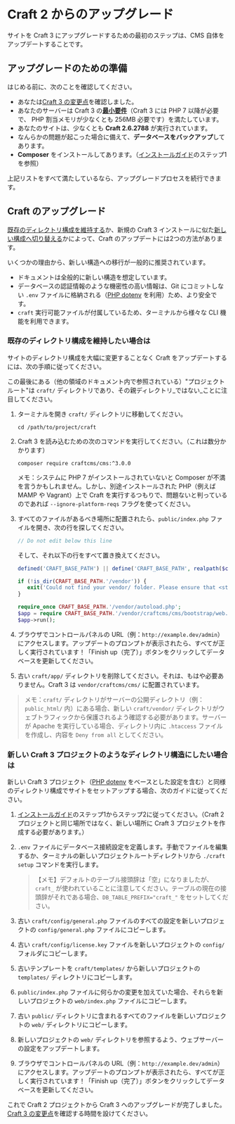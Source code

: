 # Craft 2 からのアップグレード

サイトを Craft 3 にアップグレードするための最初のステップは、CMS 自体をアップデートすることです。

## アップグレードのための準備

はじめる前に、次のことを確認してください。

- あなたは[Craft 3 の変更点](changes-in-craft-3.md)を確認しました。
- あなたのサーバーは Craft 3 の[**最小要件**](requirements.md)（Craft 3 には PHP 7 以降が必要で、 PHP 割当メモリが少なくとも 256MB 必要です）を満たしています。
- あなたのサイトは、少なくとも **Craft 2.6.2788** が実行されています。
- なんらかの問題が起こった場合に備えて、**データベースをバックアップ**してあります。
- **Composer** をインストールしてあります。（[インストールガイド](installation.md)のステップ1を参照）

上記リストをすべて満たしているなら、アップグレードプロセスを続行できます。

## Craft のアップグレード

[既存のディレクトリ構成を維持する](#if-you-want-to-keep-your-current-directory-structure)か、新規の Craft 3 インストールに似た[新しい構成へ切り替える](#if-you-want-your-directory-structure-to-resemble-a-new-craft-3-project)かによって、Craft のアップデートには2つの方法があります。

いくつかの理由から、新しい構造への移行が一般的に推奨されています。

- ドキュメントは全般的に新しい構造を想定しています。
- データベースの認証情報のような機密性の高い情報は、Git にコミットしない `.env` ファイルに格納される（[PHP dotenv](https://github.com/vlucas/phpdotenv) を利用）ため、より安全です。
- `craft` 実行可能ファイルが付属しているため、ターミナルから様々な CLI 機能を利用できます。

### 既存のディレクトリ構成を維持したい場合は

サイトのディレクトリ構成を大幅に変更することなく Craft をアップデートするには、次の手順に従ってください。

この最後にある（他の領域のドキュメント内で参照されている）"プロジェクトルート"は `craft/` ディレクトリであり、その親ディレクトリ_ではない_ことに注目してください。

1. ターミナルを開き `craft/` ディレクトリに移動してください。

       cd /path/to/project/craft

2. Craft 3 を読み込むための次のコマンドを実行してください。（これは数分かかります）

       composer require craftcms/cms:^3.0.0

   メモ：システムに PHP 7 がインストールされていないと Composer が不満を言うかもしれません。しかし、別途インストールされた PHP（例えば MAMP や Vagrant）上で Craft を実行するつもりで、問題ないと判っているのであれば `--ignore-platform-reqs` フラグを使ってください。

3. すべてのファイルがあるべき場所に配置されたら、`public/index.php` ファイルを開き、次の行を探してください。

   ```php
   // Do not edit below this line
   ```

   そして、それ以下の行をすべて置き換えてください。

   ```php
   defined('CRAFT_BASE_PATH') || define('CRAFT_BASE_PATH', realpath($craftPath));

   if (!is_dir(CRAFT_BASE_PATH.'/vendor')) {
      exit('Could not find your vendor/ folder. Please ensure that <strong><code>$craftPath</code></strong> is set correctly in '.__FILE__);
   }

   require_once CRAFT_BASE_PATH.'/vendor/autoload.php';
   $app = require CRAFT_BASE_PATH.'/vendor/craftcms/cms/bootstrap/web.php';
   $app->run();
   ```

4. ブラウザでコントロールパネルの URL（例：`http://example.dev/admin`）にアクセスします。アップデートのプロンプトが表示されたら、すべてが正しく実行されています！「Finish up（完了）」ボタンをクリックしてデータベースを更新してください。

5. 古い `craft/app/` ディレクトリを削除してください。それは、もはや必要ありません。Craft 3 は `vendor/craftcms/cms/` に配置されています。

> メモ：`craft/` ディレクトリがサーバーの公開ディレクトリ（例：`public_html/` 内）にある場合、新しい `craft/vendor/` ディレクトリがウェブトラフィックから保護されるよう確認する必要があります。サーバーが Apache を実行している場合、ディレクトリ内に `.htaccess` ファイルを作成し、内容を `Deny from all` としてください。

### 新しい Craft 3 プロジェクトのようなディレクトリ構造にしたい場合は

新しい Craft 3 プロジェクト（[PHP dotenv](https://github.com/vlucas/phpdotenv) をベースとした設定を含む）と同様のディレクトリ構成でサイトをセットアップする場合、次のガイドに従ってください。

1. [インストールガイド](installation.md)のステップ1からステップ2に従ってください。（Craft 2 プロジェクトと同じ場所ではなく、新しい場所に Craft 3 プロジェクトを作成する必要があります。）

2. `.env` ファイルにデータベース接続設定を定義します。手動でファイルを編集するか、ターミナルの新しいプロジェクトルートディレクトリから `./craft setup` コマンドを実行します。

   > 【メモ】デフォルトのテーブル接頭辞は「空」になりましたが、`craft_` が使われていることに注意してください。テーブルの現在の接頭辞がそれである場合、`DB_TABLE_PREFIX="craft_"` をセットしてください。

3. 古い `craft/config/general.php` ファイルのすべての設定を新しいプロジェクトの `config/general.php` ファイルにコピーします。

4. 古い `craft/config/license.key` ファイルを新しいプロジェクトの `config/` フォルダにコピーします。

5. 古いテンプレートを `craft/templates/` から新しいプロジェクトの `templates/` ディレクトリにコピーします。

6. `public/index.php` ファイルに何らかの変更を加えていた場合、それらを新しいプロジェクトの `web/index.php` ファイルにコピーします。

7. 古い `public/` ディレクトリに含まれるすべてのファイルを新しいプロジェクトの `web/` ディレクトリにコピーします。

8. 新しいプロジェクトの `web/` ディレクトリを参照するよう、ウェブサーバーの設定をアップデートします。

9. ブラウザでコントロールパネルの URL（例：`http://example.dev/admin`）にアクセスします。アップデートのプロンプトが表示されたら、すべてが正しく実行されています！「Finish up（完了）」ボタンをクリックしてデータベースを更新してください。

これで Craft 2 プロジェクトから Craft 3 へのアップグレードが完了しました。[Craft 3 の変更点](changes-in-craft-3.md)を確認する時間を設けてください。


